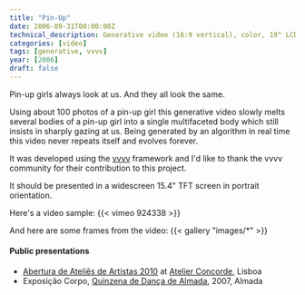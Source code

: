```yaml
---
title: "Pin-Up"
date: 2006-09-31T00:00:00Z
technical_description: Generative video (16:9 vertical), color, 19" LCD screen, variable duration
categories: [video]
tags: [generative, vvvv]
year: [2006]
draft: false
---
```


Pin-up girls always look at us. And they all look the same.
<!--more-->

Using about 100 photos of a pin-up girl this generative video slowly melts several bodies of a pin-up girl into a single multifaceted body which still insists in sharply gazing at us. Being generated by an algorithm in real time this video never repeats itself and evolves forever.

It was developed using the [vvvv][1] framework and I'd like to thank the vvvv community for their contribution to this project.

It should be presented in a widescreen 15.4" TFT screen in portrait orientation.

Here's a video sample:
{{< vimeo 924338 >}}

And here are some frames from the video:
{{< gallery "images/*" >}}

#### Public presentations

* [Abertura de Ateliês de Artistas 2010][2] at [Atelier Concorde][3], Lisboa
* Exposição Corpo, [Quinzena de Dança de Almada][4], 2007, Almada

[1]: https://www.vvvv.org
[2]: http://www.castelodif.pt/index.php/castelo-d-if/aaa-2010
[3]: https://atelierconcorde.org
[4]: https://cdanca-almada.pt
